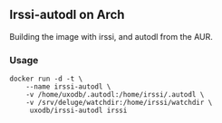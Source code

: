 ## Irssi-autodl on Arch
Building the image with irssi, and autodl from the AUR.

### Usage
```
docker run -d -t \
	--name irssi-autodl \
 	-v /home/uxodb/.autodl:/home/irssi/.autodl \
	-v /srv/deluge/watchdir:/home/irssi/watchdir \
	 uxodb/irssi-autodl irssi
```
